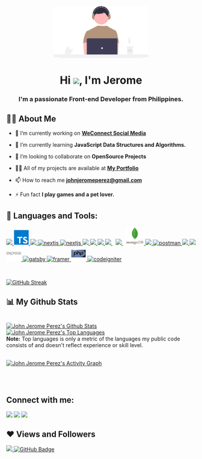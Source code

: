 <div align="center"><a href="#"><img width="50%" height="auto" src="undraw_coding_re_iv62.svg" height="175px"/></a></div>

<h1 align="center">Hi <img src="https://raw.githubusercontent.com/MartinHeinz/MartinHeinz/master/wave.gif" width="30px">, I'm Jerome</h1>
<h3 align="center">I'm a passionate Front-end Developer from Philippines.</h3>

## 🙋‍♂️ About Me

- 🔭 I’m currently working on **[WeConnect Social Media](https://github.com/JohnJerome13/WeConnect-Social-Media-App/)**

- 🌱 I’m currently learning **JavaScript Data Structures and Algorithms.**

- 👯 I’m looking to collaborate on **OpenSource Projects**

- 👨‍💻 All of my projects are available at **[My Portfolio](https://jerome-portfolio.vercel.app/)**

- 📫 How to reach me **johnjeromeperez@gmail.com**

- ⚡ Fun fact **I play games and a pet lover.**

## 🚀 Languages and Tools:

<p align="left">
    <a href="https://developer.mozilla.org/en-US/docs/Web/JavaScript" target="_blank"> <img src="https://img.icons8.com/color/48/000000/javascript.png"/> </a>
    <a href="https://www.typescriptlang.org/" target="_blank" rel="noreferrer"> <img src="https://raw.githubusercontent.com/devicons/devicon/master/icons/typescript/typescript-original.svg" alt="typescript" width="40" height="40"/> </a>
    <a href="https://reactjs.org/" target="_blank"> <img src="https://img.icons8.com/color/48/000000/react-native.png"/> </a>
    <a href="https://nextjs.org/" target="_blank" rel="noreferrer"> <img src="https://cdn.worldvectorlogo.com/logos/nextjs-2.svg" alt="nextjs" width="40" height="40"/> </a>
    <a href="https://mui.com/" target="_blank" rel="noreferrer"> <img src="https://cdn.worldvectorlogo.com/logos/material-ui-1.svg" alt="nextjs" width="40" height="40"/> </a>
    <a href="https://www.w3.org/html/" target="_blank"> <img src="https://img.icons8.com/color/48/000000/html-5.png"/> </a> 
    <a href="https://www.w3schools.com/css/" target="_blank"> <img src="https://img.icons8.com/color/48/000000/css3.png"/> </a> 
    <a href="https://getbootstrap.com" target="_blank"> <img src="https://img.icons8.com/color/48/000000/bootstrap.png"/> </a> 
    <a style="padding-right:8px;" href="https://nodejs.org" target="_blank"> <img src="https://img.icons8.com/color/48/000000/nodejs.png"/> </a> 
    <a style="padding-right:8px;" href="https://www.mysql.com/" target="_blank"> <img src="https://img.icons8.com/fluent/50/000000/mysql-logo.png"/> </a>
    <a href="https://www.mongodb.com/" target="_blank"> <img src="https://raw.githubusercontent.com/devicons/devicon/master/icons/mongodb/mongodb-original-wordmark.svg" alt="mongodb" width="48" height="48"/> </a> 
    <a href="https://firebase.google.com/" target="_blank"> <img src="https://img.icons8.com/color/48/000000/firebase.png"/> </a> 
    <a href="https://postman.com" target="_blank"> <img src="https://www.vectorlogo.zone/logos/getpostman/getpostman-icon.svg" alt="postman" width="45" height="45"/> </a>   
    <a href="https://git-scm.com/" target="_blank"> <img src="https://img.icons8.com/color/48/000000/git.png"/> </a> 
    <a href="https://redux.js.org" target="_blank"> <img src="https://img.icons8.com/color/48/000000/redux.png"/> </a>
    <a href="https://expressjs.com" target="_blank"> <img src="https://raw.githubusercontent.com/devicons/devicon/master/icons/express/express-original-wordmark.svg" alt="express" width="40" height="40"/> </a>
    <a href="https://www.gatsbyjs.com/" target="_blank" rel="noreferrer"> <img src="https://www.vectorlogo.zone/logos/gatsbyjs/gatsbyjs-icon.svg" alt="gatsby" width="40" height="40"/> </a>
    <a href="https://www.framer.com/" target="_blank" rel="noreferrer"> <img src="https://www.vectorlogo.zone/logos/framer/framer-icon.svg" alt="framer" width="40" height="40"/> </a>
    <a href="https://www.php.net" target="_blank" rel="noreferrer"> <img src="https://raw.githubusercontent.com/devicons/devicon/master/icons/php/php-original.svg" alt="php" width="40" height="40"/> </a>
    <a href="https://codeigniter.com" target="_blank" rel="noreferrer"> <img src="https://cdn.worldvectorlogo.com/logos/codeigniter.svg" alt="codeigniter" width="40" height="40"/> </a>
</p>

<!-- [![React Badge](https://img.shields.io/badge/-React-61DBFB?style=for-the-badge&labelColor=black&logo=react&logoColor=61DBFB)](#)  [![Javascript Badge](https://img.shields.io/badge/-Javascript-F0DB4F?style=for-the-badge&labelColor=black&logo=javascript&logoColor=F0DB4F)](#) [![Typescript Badge](https://img.shields.io/badge/-Typescript-007acc?style=for-the-badge&labelColor=black&logo=typescript&logoColor=007acc)](#) [![Nodejs Badge](https://img.shields.io/badge/-Nodejs-3C873A?style=for-the-badge&labelColor=black&logo=node.js&logoColor=3C873A)](#) [![GraphQL Badge](https://img.shields.io/badge/-GraphQl-e535ab?style=for-the-badge&labelColor=black&logo=node.js&logoColor=e535ab)](#) -->
<br/>

[![GitHub Streak](https://github-readme-streak-stats.herokuapp.com?user=JohnJerome13&theme=dark&ring=b4957c&fire=b4957c&currStreakLabel=b4957c)](https://git.io/streak-stats)

## 📊 My Github Stats

  <br/>
    <a href="https://github.com/JohnJerome13/github-readme-stats"><img alt="John Jerome Perez's Github Stats" src="https://github-readme-stats.vercel.app/api?username=JohnJerome13&show_icons=true&count_private=true&theme=react&hide_border=true&bg_color=151515&title_color=b4957c&icon_color=b4957c" /></a>
  <a href="https://github.com/JohnJerome13/github-readme-stats"><img alt="John Jerome Perez's Top Languages" src="https://github-readme-stats.vercel.app/api/top-langs/?username=JohnJerome13&langs_count=8&count_private=true&layout=compact&theme=react&hide_border=true&bg_color=151515&title_color=b4957c" /></a>
  <br/>
  <b>Note:</b> Top languages is only a metric of the languages my public code consists of and doesn't reflect experience or skill level.

<br/>
<br/>

<a href="https://github.com/JohnJerome13/github-readme-activity-graph"><img alt="John Jerome Perez's Activity Graph" src="https://activity-graph.herokuapp.com/graph?username=JohnJerome13&bg_color=151515&color=b4957c&line=b4957c&point=FFFFFF&hide_border=true" /></a>

<br/>
<br/>

## Connect with me:

<p align="left">

<a href = "https://www.linkedin.com/in/john-jerome-perez/"><img src="https://img.icons8.com/fluent/48/000000/linkedin.png"/></a>
<a href = "https://www.instagram.com/jerome__po/"><img src="https://img.icons8.com/fluent/48/000000/instagram-new.png"/></a>
<a href = "mailto:johnjeromeperez@gmail.com"><img src="https://img.icons8.com/color/48/000000/gmail.png"/></a>

</p>

## ❤ Views and Followers

<a href="https://github.com/Meghna-DAS/github-profile-views-counter">
    <img src="https://komarev.com/ghpvc/?username=JohnJerome13">
</a>
<a href="https://github.com/JohnJerome13?tab=followers"><img src="https://img.shields.io/github/followers/JohnJerome13?label=Followers&style=social" alt="GitHub Badge"></a>
